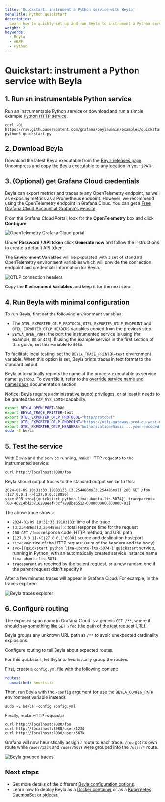 ```yaml
---
title: 'Quickstart: instrument a Python service with Beyla'
menuTitle: Python quickstart
description:
  Learn how to quickly set up and run Beyla to instrument a Python service
weight: 2
keywords:
  - Beyla
  - eBPF
  - Python
---
```


# Quickstart: instrument a Python service with Beyla

## 1. Run an instrumentable Python service

Run an instrumentable Python service or download and run a simple example
[Python HTTP service](https://github.com/grafana/beyla/tree/main/examples/quickstart/python).

```
curl -OL https://raw.githubusercontent.com/grafana/beyla/main/examples/quickstart/python/quickstart.py
python3 quickstart.py
```

## 2. Download Beyla

Download the latest Beyla executable from the
[Beyla releases page](https://github.com/grafana/beyla/releases). Uncompress and
copy the Beyla executable to any location in your `$PATH`.

## 3. (Optional) get Grafana Cloud credentials

Beyla can export metrics and traces to any OpenTelemetry endpoint, as well as
exposing metrics as a Prometheus endpoint. However, we recommend using the
OpenTelemetry endpoint in Grafana Cloud. You can get a
[Free Grafana Cloud Account at Grafana's website](/pricing/).

From the Grafana Cloud Portal, look for the **OpenTelemetry** box and click
**Configure**.

![OpenTelemetry Grafana Cloud portal](https://grafana.com/media/docs/grafana-cloud/beyla/quickstart/otel-cloud-portal-box.png)

Under **Password / API token** click **Generate now** and follow the
instructions to create a default API token.

The **Environment Variables** will be populated with a set of standard
OpenTelemetry environment variables which will provide the connection endpoint
and credentials information for Beyla.

![OTLP connection headers](https://grafana.com/media/docs/grafana-cloud/beyla/quickstart/otlp-connection-headers.png)

Copy the **Environment Variables** and keep it for the next step.

## 4. Run Beyla with minimal configuration

To run Beyla, first set the following environment variables:

- The `OTEL_EXPORTER_OTLP_PROTOCOL`, `OTEL_EXPORTER_OTLP_ENDPOINT` and
  `OTEL_EXPORTER_OTLP_HEADERS` variables copied from the previous step.
- `BEYLA_OPEN_PORT`: the port the instrumented service is using (for example,
  `80` or `443`). If using the example service in the first section of this
  guide, set this variable to `8080`.

To facilitate local testing, set the `BEYLA_TRACE_PRINTER=text` environment
variable. When this option is set, Beyla prints traces in text format to the
standard output.

Beyla automatically reports the name of the process executable as service name:
`python3`. To override it, refer to the
[override service name and namespace](../configure/service-discovery#override-service-name-and-namespace)
documentation section.

Notice: Beyla requires administrative (sudo) privileges, or at least it needs to
be granted the `CAP_SYS_ADMIN` capability.

```sh
export BEYLA_OPEN_PORT=8080
export BEYLA_TRACE_PRINTER=text
export OTEL_EXPORTER_OTLP_PROTOCOL="http/protobuf"
export OTEL_EXPORTER_OTLP_ENDPOINT="https://otlp-gateway-prod-eu-west-0.grafana.net/otlp"
export OTEL_EXPORTER_OTLP_HEADERS="Authorization=Basic ...your-encoded-credentials..."
sudo -E beyla
```

## 5. Test the service

With Beyla and the service running, make HTTP requests to the instrumented
service:

```
curl http://localhost:8080/foo
```

Beyla should output traces to the standard output similar to this:

```
2024-01-09 10:31:33.19103133 (3.254486ms[3.254486ms]) 200 GET /foo [127.0.0.1]->[127.0.0.1:8080]
size:80B svc=[{quickstart python lima-ubuntu-lts-5074}] traceparent=[00-46214bd23716280eef43cf798dbe5522-0000000000000000-01]
```

The above trace shows:

- `2024-01-09 10:31:33.19103133`: time of the trace
- `(3.254486ms[3.254486ms])`: total response time for the request
- `200 GET /foo`: response code, HTTP method, and URL path
- `[127.0.0.1]->[127.0.0.1:8080]` source and destination host:port
- `size:80B`: size of the HTTP request (sum of the headers and the body)
- `svc=[{quickstart python lima-ubuntu-lts-5074}]`: `quickstart` service,
  running in Python, with an automatically created service instance name
  `lima-ubuntu-lts-5074`
- `traceparent` as received by the parent request, or a new random one if the
  parent request didn't specify it

After a few minutes traces will appear in Grafana Cloud. For example, in the
traces explorer:

![Beyla traces explorer](https://grafana.com/media/docs/grafana-cloud/beyla/quickstart/trace-generic.png)

## 6. Configure routing

The exposed span name in Grafana Cloud is a generic `GET /**`, where it should
say something like `GET /foo` (the path of the test request URL).

Beyla groups any unknown URL path as `/**` to avoid unexpected cardinality
explosions.

Configure routing to tell Beyla about expected routes.

For this quickstart, let Beyla to heuristically group the routes.

First, create a `config.yml` file with the following content:

```yml
routes:
  unmatched: heuristic
```

Then, run Beyla with the `-config` argument (or use the `BEYLA_CONFIG_PATH`
environment variable instead):

```
sudo -E beyla -config config.yml
```

Finally, make HTTP requests:

```
curl http://localhost:8080/foo
curl http://localhost:8080/user/1234
curl http://localhost:8080/user/5678
```

Grafana will now heuristically assign a route to each trace. `/foo` got its own
route while `/user/1234` and `/user/5678` were grouped into the `/user/*` route.

![Beyla grouped traces](https://grafana.com/media/docs/grafana-cloud/beyla/quickstart/grouped-traces.png)

## Next steps

- Get more details of the different
  [Beyla configuration options](../../configure/).
- Learn how to deploy Beyla as a [Docker container](../../setup/docker/) or as a
  [Kubernetes DaemonSet or sidecar](../../setup/kubernetes/).
